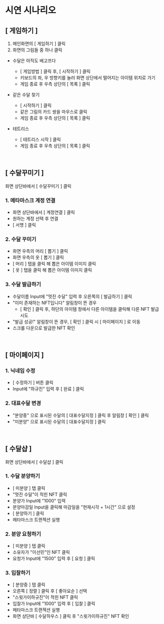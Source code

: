 # 시연 시나리오

## [ 게임하기 ]

1. 메인화면의 [ 게임하기 ] 클릭
2. 화면의 그림들 중 하나 클릭

- 수달은 아직도 배고프다
    - [ 게임방법 ] 클릭 후, [ 시작하기 ] 클릭
    - 키보드의 좌, 우 방향키를 눌러 화면 상단에서 떨어지는 아이템 위치로 가기
    - 게임 종료 후 우측 상단의 [ 목록 ] 클릭

- 같은 수달 찾기
    - [ 시작하기 ] 클릭
    - 같은 그림의 카드 쌍을 마우스로 클릭
    - 게임 종료 후 우측 상단의 [ 목록 ] 클릭

- 테트리스
    - [ 테트리스 시작 ] 클릭
    - 게임 종료 후 우측 상단의 [ 목록 ] 클릭
<br/>

## [ 수달꾸미기 ]

화면 상단바에서 [ 수달꾸미기 ] 클릭

### 1. 메타마스크 계정 연결
- 화면 상단바에서 [ 계정연결 ] 클릭
- 원하는 계정 선택 후 연결
- [ 서명 ] 클릭

### 2. 수달 꾸미기
- 화면 우측의 머리 [ 뽑기 ] 클릭
- 화면 우측의 옷 [ 뽑기 ] 클릭
- [ 머리 ] 탭을 클릭 해 뽑은 아이템 이미지 클릭
- [ 옷 ] 탭을 클릭 해 뽑은 아이템 이미지 클릭

### 3. 수달 발급하기
- 수달이름 Input에 "멋진 수달" 입력 후 오른쪽의 [ 발급하기 ] 클릭 
- "이미 존재하는 NFT입니다" 알림창이 뜬 경우
    - [ 확인 ] 클릭 후, 하단의 아이템 창에서 다른 아이템을 클릭해 다른 NFT 발급 시도
- "발급 성공!" 알림창이 뜬 경우, [ 확인 ] 클릭 시 [ 마이페이지 ] 로 이동
- 스크롤 다운으로 발급한 NFT 확인
<br/>

## [ 마이페이지 ]

### 1. 닉네임 수정
- [ 수정하기 ] 버튼 클릭
- Input에 "하규진" 입력 후 [ 완료 ] 클릭

### 2. 대표수달 변경
- "분양중" 으로 표시된 수달의 [ 대표수달지정 ] 클릭 후 알림창 [ 확인 ] 클릭
- "미분양" 으로 표시된 수달의 [ 대표수달지정 ] 클릭
<br/>

## [ 수달샵 ]

화면 상단바에서 [ 수달샵 ] 클릭

### 1. 수달 분양하기
- [ 미분양 ] 탭 클릭
- "멋진 수달"이 적힌 NFT 클릭
- 분양가 Input에 "1000" 입력
- 분양마감일 Input을 클릭해 마감일을 "현재시각 + 1시간" 으로 설정
- [ 분양하기 ] 클릭
- 메타마스크 트랜젝션 실행

### 2. 분양 요청하기
- [ 미분양 ] 탭 클릭
- 소유자가 "이선민"인 NFT 클릭
- 요청가 Input에 "1500" 입력 후 [ 요청 ] 클릭

### 3. 입찰하기
- [ 분양중 ] 탭 클릭
- 오른쪽 [ 정렬 ] 클릭 후 [ 좋아요순 ] 선택
- "스윗가이하규진"이 적힌 NFT 클릭
- 입찰가 Input에 "1000" 입력 후 [ 입찰 ] 클릭
- 메타마스크 트랜젝션 실행
- 화면 상단바 [ 수달하우스 ] 클릭 후 "스윗가이하규진" NFT 확인

